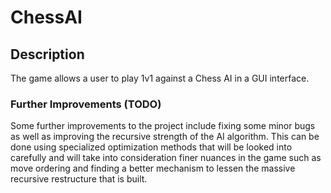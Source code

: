 # ChessAI

## Description
The game allows a user to play 1v1 against a Chess AI in a GUI interface. 


### Further Improvements (TODO)
Some further improvements to the project include fixing some minor bugs as well as improving the recursive strength of 
the AI algorithm. This can be done using specialized optimization methods that will be looked into carefully and will take into consideration finer nuances in the game such as move ordering and finding a better mechanism to lessen the massive recursive restructure that is built. 
